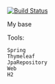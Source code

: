 [![Build Status](https://travis-ci.org/ITParkSergeyKolupaev/MyBase.svg?branch=master)](https://travis-ci.org/ITParkSergeyKolupaev/MyBase)

My base 

Tools:
    
    Spring    
    Thymeleaf    
    JpaRepository
    Web
    H2